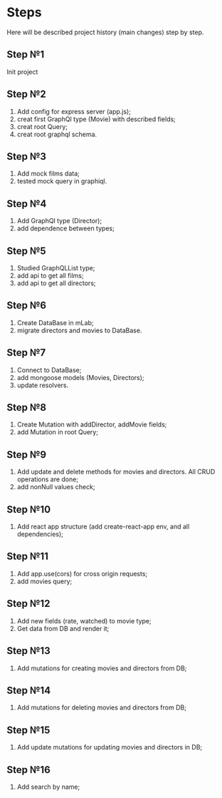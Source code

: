 # Steps
Here will be described project history (main changes) step by step.

## Step №1
Init project

## Step №2
1) Add config for express server (app.js);
2) creat first GraphQl type (Movie) with described fields;
3) creat root Query;
4) creat root graphql schema.

## Step №3
1) Add mock films data;
2) tested mock query in graphiql.

## Step №4
1) Add GraphQl type (Director);
2) add dependence between types;

## Step №5
1) Studied GraphQLList type;
2) add api to get all films;
3) add api to get all directors;

## Step №6
1) Create DataBase in mLab;
2) migrate directors and movies to DataBase.

## Step №7
1) Connect to DataBase;
2) add mongoose models (Movies, Directors);
3) update resolvers.

## Step №8
1) Create Mutation with addDirector, addMovie fields;
2) add Mutation in root Query;

## Step №9
1) Add update and delete methods for movies and directors. All CRUD operations are done;
2) add nonNull values check;

## Step №10
1) Add react app structure (add create-react-app env, and all dependencies);

## Step №11
1) Add app.use(cors) for cross origin requests;
2) add movies query;

## Step №12
1) Add new fields (rate, watched) to movie type;
2) Get data from DB and render it;

## Step №13
1) Add mutations for creating movies and directors from DB;

## Step №14
1) Add mutations for deleting movies and directors from DB;

## Step №15
1) Add update mutations for updating movies and directors in DB;

## Step №16
1) Add search by name;


